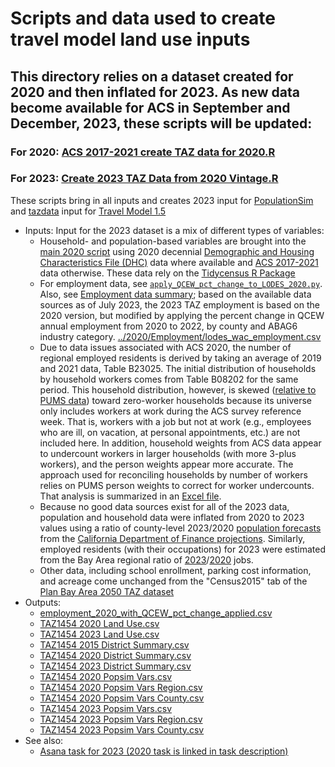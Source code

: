 
# Scripts and data used to create travel model land use inputs

## This directory relies on a dataset created for 2020 and then inflated for 2023. As new data become available for ACS in September and December, 2023, these scripts will be updated:

### For 2020: [ACS 2017-2021 create TAZ data for 2020.R](../2020/ACS%202017-2021%20create%20TAZ%20data%20for%202020.R)

### For 2023: [Create 2023 TAZ Data from 2020 Vintage.R](Create%202023%20TAZ%20Data%20from%202020%20Vintage.R)

These scripts bring in all inputs and creates 2023 input for [PopulationSim](https://github.com/BayAreaMetro/PopulationSim) and [tazdata](https://github.com/BayAreaMetro/modeling-website/wiki/TazData) input for [Travel Model 1.5](https://github.com/BayAreaMetro/travel-model-one)

* Inputs: Input for the 2023 dataset is a mix of different types of variables: 
  * Household- and population-based variables are brought into the [main 2020 script](https://github.com/BayAreaMetro/petrale/blob/main/applications/travel_model_lu_inputs/2020/ACS%202017-2021%20create%20TAZ%20data%20for%202020.R) using 2020 decennial [Demographic and Housing Characteristics File (DHC)](https://www.census.gov/data/tables/2023/dec/2020-census-dhc.html) data where available and [ACS 2017-2021](https://www.census.gov/newsroom/press-kits/2022/acs-5-year.html) data otherwise. These data rely on the [Tidycensus R Package](https://walker-data.com/tidycensus/)
  * For employment data, see [`apply_QCEW_pct_change_to_LODES_2020.py`](apply_QCEW_pct_change_to_LODES_2020.py). Also, see [Employment data summary](../2020/Employment); based on the available data sources as of July 2023, the 2023 TAZ employment is based on the 2020 version, but modified by applying the percent change in QCEW annual employment from 2020 to 2022, by county and ABAG6 industry category.
  [../2020/Employment/lodes_wac_employment.csv](../2020/Employment/lodes_wac_employment.csv)
  * Due to data issues associated with ACS 2020, the number of regional employed residents is derived by taking an average of 2019 and 2021 data, Table B23025. The initial distribution of households by household workers comes from Table B08202 for the same period. This household distribution, however, is skewed ([relative to PUMS data](https://github.com/BayAreaMetro/PUMS-Data/blob/master/Analysis/ACS%20PUMS%202017-2021/ACS%202017-2021%20PUMS%20HH%20and%20Person%20Worker%20Research.R)) toward zero-worker households because its universe only includes workers at work during the ACS survey reference week. That is, workers with a job but not at work (e.g., employees who are ill, on vacation, at personal appointments, etc.) are not included here. In addition, household weights from ACS data appear to undercount workers in larger households (with more 3-plus workers), and the person weights appear more accurate. The approach used for reconciling households by number of workers relies on PUMS person weights to correct for worker undercounts. That analysis is summarized in an [Excel file](../2020/Workers/ACSPUMS_WorkerTotals_2017-2021_Comparisons.xlsx). 
  * Because no good data sources exist for all of the 2023 data, population and household data were inflated from 2020 to 2023 values using a ratio of county-level 2023/2020 [population forecasts](https://dof.ca.gov/wp-content/uploads/sites/352/Forecasting/Demographics/Documents/P2A_County_Total.xlsx) from the [California Department of Finance projections](https://dof.ca.gov/forecasting/demographics/projections/). Similarly, employed residents (with their occupations) for 2023 were estimated from the Bay Area regional ratio of [2023](employment_2020_with_QCEW_pct_change_applied.csv)/[2020](../2020/Employment/lodes_wac_employment.csv) jobs.
  * Other data, including school enrollment, parking cost information, and acreage come unchanged from the "Census2015" tab of the [Plan Bay Area 2050 TAZ dataset](https://mtcdrive.box.com/s/q6sfcp52bqifb24r9ntvvmg82cj1wdu3)
* Outputs:
  * [employment_2020_with_QCEW_pct_change_applied.csv](employment_2020_with_QCEW_pct_change_applied.csv)
  * [TAZ1454 2020 Land Use.csv](../2020/TAZ1454%202020%20Land%20Use.csv)
  * [TAZ1454 2023 Land Use.csv](TAZ1454%202023%20Land%20Use.csv)
  * [TAZ1454 2015 District Summary.csv](../2020/TAZ1454%202015%20District%20Summary.csv)
  * [TAZ1454 2020 District Summary.csv](../2020/TAZ1454%202020%20District%20Summary.csv)
  * [TAZ1454 2023 District Summary.csv](TAZ1454%202023%20District%20Summary.csv)
  * [TAZ1454 2020 Popsim Vars.csv](../2020/TAZ1454%202020%20Popsim%20Vars.csv)
  * [TAZ1454 2020 Popsim Vars Region.csv](../2020/TAZ1454%202020%20Popsim%20Vars%20Region.csv)
  * [TAZ1454 2020 Popsim Vars County.csv](../2020/TAZ1454%202020%20Popsim%20Vars%20County.csv)
  * [TAZ1454 2023 Popsim Vars.csv](TAZ1454%202023%20Popsim%20Vars.csv)
  * [TAZ1454 2023 Popsim Vars Region.csv](TAZ1454%202023%20Popsim%20Vars%20Region.csv)
  * [TAZ1454 2023 Popsim Vars County.csv](TAZ1454%202023%20Popsim%20Vars%20County.csv)
* See also:
  * [Asana task for 2023 (2020 task is linked in task description)](https://app.asana.com/0/310827677834656/1204829066162039/f)

